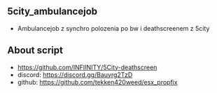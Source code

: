 ## 5city_ambulancejob
- Ambulancejob z synchro polozenia po bw i deathscreenem z 5city
## About script
- https://github.com/INFIINITY/5City-deathscreen
- discord: https://discord.gg/Bauyrg2TzD
- github: https://github.com/tekken420weed/esx_propfix
